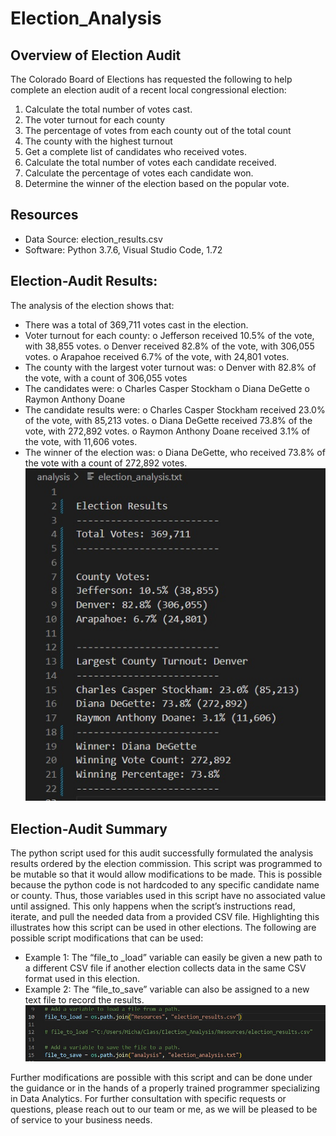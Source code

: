 # Election_Analysis

## Overview of Election Audit
The Colorado Board of Elections has requested the following to help complete an election audit of a recent local congressional election:
  1.	Calculate the total number of votes cast.
  2.	The voter turnout for each county
  3.	The percentage of votes from each county out of the total count
  4.	The county with the highest turnout
  5.	Get a complete list of candidates who received votes.
  6.	Calculate the total number of votes each candidate received.
  7.	Calculate the percentage of votes each candidate won.
  8.	Determine the winner of the election based on the popular vote.

## Resources
  -	Data Source: election_results.csv
  -	Software: Python 3.7.6, Visual Studio Code, 1.72

## Election-Audit Results: 
The analysis of the election shows that:
  -	There was a total of 369,711 votes cast in the election.
  -	Voter turnout for each county:
      o	Jefferson received 10.5% of the vote, with 38,855 votes.
      o	Denver received 82.8% of the vote, with 306,055 votes.
      o	Arapahoe received 6.7% of the vote, with 24,801 votes.
  -	 The county with the largest voter turnout was:
      o	Denver with 82.8% of the vote, with a count of 306,055 votes
  -	The candidates were:
      o	Charles Casper Stockham
      o	Diana DeGette
      o	Raymon Anthony Doane
  -	The candidate results were:
      o	Charles Casper Stockham received 23.0% of the vote, with 85,213 votes.
      o	Diana DeGette received 73.8% of the vote, with 272,892 votes.
      o	Raymon Anthony Doane received 3.1% of the vote, with 11,606 votes.
  -	The winner of the election was:
      o	Diana DeGette, who received 73.8% of the vote with a count of 272,892 votes.
![Below is a screenshot of the election analysis txt file](Resources/election_analysis_txt.png)

## Election-Audit Summary
The python script used for this audit successfully formulated the analysis results ordered by the election commission.
This script was programmed to be mutable so that it would allow modifications to be made.  This is possible because the python code is not hardcoded to any specific candidate name or county.  Thus, those variables used in this script have no associated value until assigned.  This only happens when the script’s instructions read, iterate, and pull the needed data from a provided CSV file.  Highlighting this illustrates how this script can be used in other elections.
The following are possible script modifications that can be used:
  -	Example 1: The “file_to _load” variable can easily be given a new path to a different CSV file if another election collects data in the same CSV format used in this election.
  -	Example 2: The “file_to_save” variable can also be assigned to a new text file to record the results.
![Here is a screenshot of the location where these modifications can be made:](Resources/script_code_modifciation_location.png)

Further modifications are possible with this script and can be done under the guidance or in the hands of a properly trained programmer specializing in Data Analytics.  For further consultation with specific requests or questions, please reach out to our team or me, as we will be pleased to be of service to your business needs.

